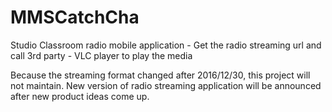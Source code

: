 # MMSCatchCha
Studio Classroom radio mobile application - Get the radio streaming url and call 3rd party - VLC player to play the media

Because the streaming format changed after 2016/12/30, this project will not maintain.
New version of radio streaming application will be announced after new product ideas come up.
